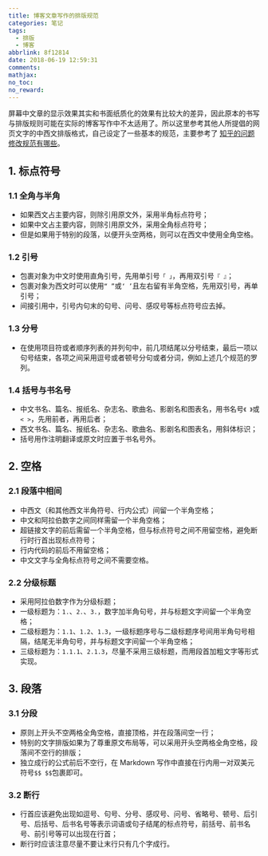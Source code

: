 ```yaml
---
title: 博客文章写作的排版规范
categories: 笔记
tags:
  - 排版
  - 博客
abbrlink: 8f12814
date: 2018-06-19 12:59:31
comments:
mathjax:
no_toc:
no_reward:
---
```

屏幕中文章的显示效果其实和书面纸质化的效果有比较大的差异，因此原本的书写与排版规则可能在实际的博客写作中不太适用了。所以这里参考其他人所提倡的网页文字的中西文排版格式，自己设定了一些基本的规范，主要参考了 [知乎的问题修改规范有哪些](https://www.zhihu.com/question/20414919/answer/95068251)。<!-- more -->

## 1. 标点符号
### 1.1 全角与半角
* 如果西文占主要内容，则除引用原文外，采用半角标点符号；
* 如果中文占主要内容，则除引用原文外，采用全角标点符号；
* 但是如果用于特别的段落，以便开头空两格，则可以在西文中使用全角空格。

### 1.2 引号
* 包裹对象为中文时使用直角引号，先用单引号`「 」`，再用双引号`『 』`；
* 包裹对象为西文时可以使用` “ ” `或` ‘ ’ `且左右留有半角空格，先用双引号，再单引号；
* 间接引用中，引号内句末的句号、问号、感叹号等标点符号应去掉。

### 1.3 分号
* 在使用项目符或者顺序列表的并列句中，前几项结尾以分号结束，最后一项以句号结束，各项之间采用逗号或者顿号分句或者分词，例如上述几个规范的罗列。

### 1.4 括号与书名号
* 中文书名、篇名、报纸名、杂志名、歌曲名、影剧名和图表名，用书名号`《 》`或`< >`，先用前者，再用后者；
* 西文书名、篇名、报纸名、杂志名、歌曲名、影剧名和图表名，用斜体标识；
* 括号用作注明翻译或原文时应置于书名号外。

## 2. 空格
### 2.1 段落中相间
* 中西文（和其他西文半角符号、行内公式）间留一个半角空格；
* 中文和阿拉伯数字之间同样需留一个半角空格；
* 超链接文字的前后需留一个半角空格，但与标点符号之间不用留空格，避免断行时行首出现标点符号；
* 行内代码的前后不用留空格；
* 中文文字与全角标点符号之间不需要空格。

### 2.2 分级标题
* 采用阿拉伯数字作为分级标题；
* 一级标题为：`1.`、`2.`、`3.`，数字加半角句号，并与标题文字间留一个半角空格；
* 二级标题为：`1.1`、`1.2`、`1.3`，一级标题序号与二级标题序号间用半角句号相隔，结尾无半角句号，并与标题文字间留一个半角空格；
* 三级标题为：`1.1.1`、`2.1.3`，尽量不采用三级标题，而用段首加粗文字等形式实现。

## 3. 段落
### 3.1 分段
* 原则上开头不空两格全角空格，直接顶格，并在段落间空一行；
* 特别的文字排版如果为了尊重原文布局等，可以采用开头空两格全角空格，段落间不空行的排版；
* 独立成行的公式前后不空行，在 Markdown 写作中直接在行内用一对双美元符号`$$ $$`包裹即可。

### 3.2 断行
* 行首应该避免出现如逗号、句号、分号、感叹号、问号、省略号、顿号、后引号、后括号、后书名号等表示词语或句子结尾的标点符号，前括号、前书名号、前引号等可以出现在行首；
* 断行时应该注意尽量不要让末行只有几个字成行。